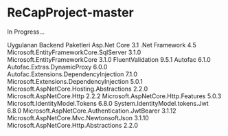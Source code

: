 # ReCapProject-master

In Progress...


Uygulanan Backend Paketleri
Asp.Net Core 3.1
.Net Framework 4.5
Microsoft.EntityFrameworkCore.SqlServer 3.1.0
Microsoft.EntityFrameworkCore 3.1.0
FluentValidation 9.5.1
Autofac 6.1.0
Autofac.Extras.DynamicProxy 6.0.0
Autofac.Extensions.DependencyInjection 7.1.0
Microsoft.Extensions.DependencyInjection 5.0.1
Microsoft.AspNetCore.Hosting.Abstractions 2.2.0
Microsoft.AspNetCore.Http 2.2.2
Microsoft.AspNetCore.Http.Features 5.0.3
Microsoft.IdentityModel.Tokens 6.8.0
System.IdentityModel.tokens.Jwt 6.8.0
Microsoft.AspNetCore.Authentication.JwtBearer 3.1.12
Microsoft.AspNetCore.Mvc.NewtonsoftJson 3.1.10
Microsoft.AspNetCore.Http.Abstractions 2.2.0
